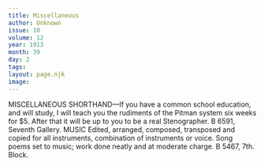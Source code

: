 ```yaml
---
title: Miscellaneous
author: Unknown
issue: 10
volume: 12
year: 1913
month: 39
day: 2
tags:
layout: page.njk
image:
---
```

 MISCELLANEOUS    SHORTHAND—If you have a common school education, and will study, I will teach you the rudiments of the Pitman system six weeks for $5. After that it will be up to you to be a real Stenographer. B 6591, Seventh Gallery. MUSIC Edited, arranged, composed, transposed and copied for all instruments, combination of instruments or voice. Song poems set to music; work done neatly and at moderate charge. B 5467, 7th. Block. 




